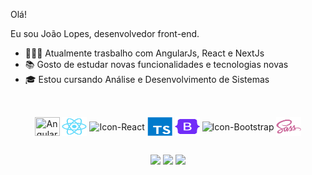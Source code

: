 Olá! 

Eu sou João Lopes, desenvolvedor front-end.

- 👨🏻‍💻 Atualmente trasbalho com AngularJs, React e NextJs
- 📚 Gosto de estudar novas funcionalidades e tecnologias novas
- 🎓 Estou cursando Análise e Desenvolvimento de Sistemas

##

<div align='center' style="display: inline_block"><br>
  <img title="AngularJs" align="center" height="30" width="40" src="https://cdn.jsdelivr.net/gh/devicons/devicon/icons/angularjs/angularjs-original.svg" />
  <img title="React" align="center" alt="Icon-React" height="30" width="40" src="https://raw.githubusercontent.com/devicons/devicon/master/icons/react/react-original.svg">
  <img title="Next" align="center" alt="Icon-React" height="30" width="40" src="https://cdn.jsdelivr.net/gh/devicons/devicon/icons/nextjs/nextjs-original.svg" />        
  <img title="TypeScript" align="center" alt="Icon-Ts" height="30" width="40" src="https://raw.githubusercontent.com/devicons/devicon/master/icons/typescript/typescript-plain.svg">
  <img title="BootStrap" align="center" alt="Icon-Bootstrap" height="30" width="40" src="https://raw.githubusercontent.com/devicons/devicon/master/icons/bootstrap/bootstrap-plain.svg">
  <img title="Tailwind" align="center" alt="Icon-Bootstrap" height="30" width="40" src="https://cdn.jsdelivr.net/gh/devicons/devicon/icons/tailwindcss/tailwindcss-plain.svg" />
  <img title="Saas" align="center" alt="Icon-SASS" height="30" width="40" src="https://raw.githubusercontent.com/devicons/devicon/master/icons/sass/sass-original.svg">
 </div>
 
 ##
  
<div align="center"> 
  <a href="https://instagram.com/jotav02_" target="_blank"><img src="https://img.shields.io/badge/-Instagram-%23E4405F?style=for-the-badge&logo=instagram&logoColor=white" target="_blank"></a>
  <a href = "mailto:joaovlopesmartins@gmail.com"><img src="https://img.shields.io/badge/-Gmail-%23333?style=for-the-badge&logo=gmail&logoColor=white" target="_blank"></a>
  <a href="https://www.linkedin.com/in/joaovlopesmartins/" target="_blank"><img src="https://img.shields.io/badge/-LinkedIn-%230077B5?style=for-the-badge&logo=linkedin&logoColor=white" target="_blank"></a> 
